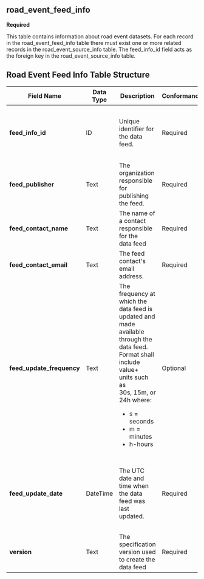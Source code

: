## road_event_feed_info
**Required**

This table contains information about road event datasets. For each record in the road_event_feed_info table there must exist one or more related records in the road_event_source_info table. The feed_info_id field acts as the foreign key in the road_event_source_info table.

## Road Event Feed Info Table Structure
Field Name | Data Type | Description | Conformance | Notes
---------- | --------- | ---------------- | ----------- | -----
**feed_info_id** |	ID |	Unique identifier for the data feed. |Required | Primary Key Recommendations on the format of this unique identifier will be made in the future. | 
**feed_publisher** | Text | The organization responsible for publishing the feed. | Required | Example: State DOT
**feed_contact_name** | Text | The name of a contact responsible for the<br>data feed | Required | Example: Jo Help
**feed_contact_email** | Text  | The feed contact's email address. | Required | 
**feed_update_frequency** | Text | The frequency at which the data feed is<br>updated and made available through the<br>data feed. Format shall include value+<br>units such as<br>30s, 15m, or 24h where:<ul><li>s = seconds</li><li>m = minutes</li><li>h-hours</li></ul> | Optional | Example 30s<br>15m<br>24h
**feed_update_date** |	DateTime | The UTC date and time when the data feed was last updated. |	Required | All date/time formats shall use ISO 8601 Data elements and interchange formats – Information interchange. Example: `2016-11-03T19:37:00Z`
**version** | Text | The specification version used to create the data feed | Required |
